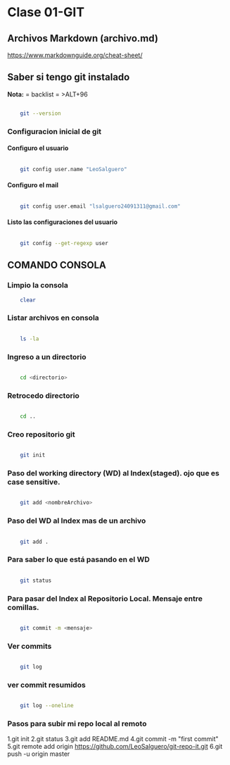 # Clase 01-GIT


## Archivos Markdown (archivo.md)

https://www.markdownguide.org/cheat-sheet/

## Saber si tengo git instalado

**Nota:** = backlist = >ALT+96

```sh

    git --version

```

### Configuracion inicial de git

#### Configuro el usuario

```sh

    git config user.name "LeoSalguero" 

```
#### Configuro el mail

```sh

    git config user.email "lsalguero24091311@gmail.com"

```
#### Listo las configuraciones del usuario

```sh

    git config --get-regexp user

```




## COMANDO CONSOLA

### Limpio la consola

```sh 
    clear
```

### Listar archivos en consola

```sh 

    ls -la
```

### Ingreso a un directorio

```sh 

    cd <directorio>
```

### Retrocedo directorio

```sh 

    cd ..
```


### Creo repositorio git

```sh

    git init
```
### Paso del working directory (WD) al Index(staged). ojo que es case sensitive.

```sh

    git add <nombreArchivo>
```

### Paso del WD al Index mas de un archivo

```sh

    git add .
```

### Para saber lo que está pasando en el WD

```sh

    git status
```

### Para pasar del Index al Repositorio Local. Mensaje entre comillas.

```sh

    git commit -m <mensaje>
```

### Ver commits 

```sh

    git log
```

### ver commit resumidos

```sh

    git log --oneline
```

### Pasos para subir mi repo local al remoto

1.git init
2.git status
3.git add README.md
4.git commit -m "first commit"
5.git remote add origin https://github.com/LeoSalguero/git-repo-it.git
6.git push -u origin master





